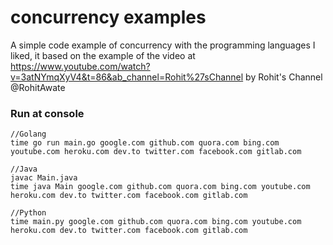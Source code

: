 # concurrency examples

A simple code example of concurrency with the programming languages I liked, it based on the example of the video at https://www.youtube.com/watch?v=3atNYmqXyV4&t=86&ab_channel=Rohit%27sChannel by 
Rohit's Channel @RohitAwate

### Run at console
```
//Golang
time go run main.go google.com github.com quora.com bing.com youtube.com heroku.com dev.to twitter.com facebook.com gitlab.com

//Java
javac Main.java
time java Main google.com github.com quora.com bing.com youtube.com heroku.com dev.to twitter.com facebook.com gitlab.com

//Python
time main.py google.com github.com quora.com bing.com youtube.com heroku.com dev.to twitter.com facebook.com gitlab.com
```